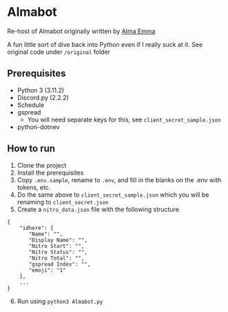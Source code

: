 # Almabot
Re-host of Almabot originally written by [Alma Emma](https://github.com/AlmaEmma)

A fun little sort of dive back into Python even if I really suck at it.
See original code under `/original` folder

## Prerequisites
- Python 3 (3.11.2)
- Discord.py (2.2.2)
- Schedule
- gspread
    - You will need separate keys for this, see `client_secret_sample.json`
- python-dotnev

## How to run
1. Clone the project
2. Install the prerequisites
3. Copy `.env.sample`, rename to `.env`, and fill in the blanks on the .env with tokens, etc.
4. Do the same above to `client_secret_sample.json` which you will be renaming to `client_secret.json`
5. Create a `nitro_data.json` file with the following structure
```
{
    "idhere": {
       "Name": "",
       "Display Name": "",
       "Nitro Start": "",
       "Nitro Status": "",
       "Nitro Total": "",
       "gspread Index": "",
       "emoji": "1"
    },
    ...
}
```
6. Run using `python3 Almabot.py`
